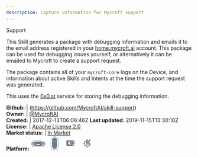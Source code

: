 ```yaml
---
description: Capture information for Mycroft support
---
```

Support

This Skill generates a package with debugging information and emails it to the email address registered in your [home.mycroft.ai](https://home.mycroft.ai) account. This package can be used for debugging issues yourself, or alternatively it can be emailed to Mycroft to create a support request.

The package contains all of your `mycroft-core` logs on the Device, and information about active Skills and Intents at the time the support request was generated.

This uses the [0x0.st](https://0x0.st/) service for storing the debugging information.

**Github:** | (https://github.com/MycroftAI/skill-support)  
**Owner:** | [@MycroftAI](https://github.com/MycroftAI)  
**Created:** | 2017-12-13T06:06:46Z  **Last updated:** 2019-11-15T13:30:10Z  
**License:** | [Apache License 2.0](https://api.github.com/licenses/apache-2.0)  
**Market status:** | [In Market](https://market.mycroft.ai/skill/mycroft-support-helper)  
**Platform:**   ![](.gitbook/assets/mark-1-icon.png)  ![](.gitbook/assets/mark-2-icon.png)  ![](.gitbook/assets/picroft-icon.png)  ![](.gitbook/assets/kde.png)   
